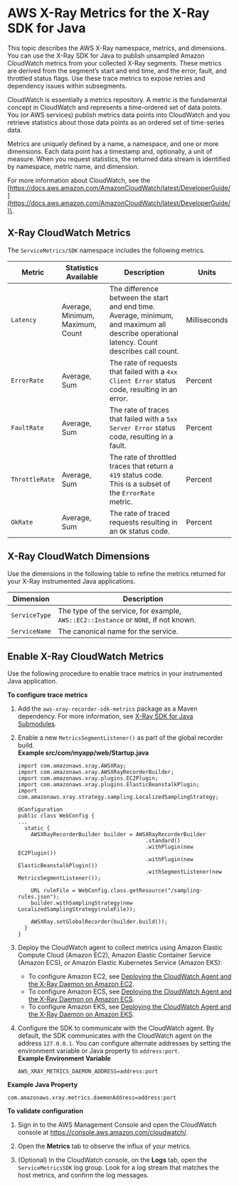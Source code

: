 # AWS X\-Ray Metrics for the X\-Ray SDK for Java<a name="xray-sdk-java-monitoring"></a>

This topic describes the AWS X\-Ray namespace, metrics, and dimensions\. You can use the X\-Ray SDK for Java to publish unsampled Amazon CloudWatch metrics from your collected X\-Ray segments\. These metrics are derived from the segment’s start and end time, and the error, fault, and throttled status flags\. Use these trace metrics to expose retries and dependency issues within subsegments\. 

CloudWatch is essentially a metrics repository\. A metric is the fundamental concept in CloudWatch and represents a time\-ordered set of data points\. You \(or AWS services\) publish metrics data points into CloudWatch and you retrieve statistics about those data points as an ordered set of time\-series data\. 

Metrics are uniquely defined by a name, a namespace, and one or more dimensions\. Each data point has a timestamp and, optionally, a unit of measure\. When you request statistics, the returned data stream is identified by namespace, metric name, and dimension\. 

For more information about CloudWatch, see the [https://docs.aws.amazon.com/AmazonCloudWatch/latest/DeveloperGuide/](https://docs.aws.amazon.com/AmazonCloudWatch/latest/DeveloperGuide/)\. 

## X\-Ray CloudWatch Metrics<a name="xray-sdk-java-monitoring-metrics"></a>

The `ServiceMetrics/SDK` namespace includes the following metrics\.


| Metric | Statistics Available | Description | Units | 
| --- | --- | --- | --- | 
|  `Latency`  |  Average, Minimum, Maximum, Count  |  The difference between the start and end time\. Average, minimum, and maximum all describe operational latency\. Count describes call count\.  |  Milliseconds  | 
|  `ErrorRate`  |  Average, Sum  |  The rate of requests that failed with a `4xx Client Error` status code, resulting in an error\.  |  Percent  | 
|  `FaultRate`  |  Average, Sum  |  The rate of traces that failed with a `5xx Server Error` status code, resulting in a fault\.  |  Percent  | 
|  `ThrottleRate`  |  Average, Sum  |  The rate of throttled traces that return a `419` status code\. This is a subset of the `ErrorRate` metric\.   |  Percent  | 
|  `OkRate`  |  Average, Sum  |  The rate of traced requests resulting in an `OK` status code\.   |  Percent  | 

## X\-Ray CloudWatch Dimensions<a name="xray-sdk-java-monitoring-dimensions"></a>

Use the dimensions in the following table to refine the metrics returned for your X\-Ray instrumented Java applications\.


| Dimension | Description | 
| --- | --- | 
|  `ServiceType`  |  The type of the service, for example, `AWS::EC2::Instance` or `NONE`, if not known\.  | 
|  `ServiceName`  |  The canonical name for the service\.  | 

## Enable X\-Ray CloudWatch Metrics<a name="xray-sdk-java-monitoring-enable"></a>

Use the following procedure to enable trace metrics in your instrumented Java application\.

**To configure trace metrics**

1. Add the `aws-xray-recorder-sdk-metrics` package as a Maven dependency\. For more information, see [X\-Ray SDK for Java Submodules](xray-sdk-java.md#xray-sdk-java-submodules)\.

1. Enable a new `MetricsSegmentListener()` as part of the global recorder build\.  
**Example src/com/myapp/web/Startup\.java**  

   ```
   import com.amazonaws.xray.AWSXRay;
   import com.amazonaws.xray.AWSXRayRecorderBuilder;
   import com.amazonaws.xray.plugins.EC2Plugin;
   import com.amazonaws.xray.plugins.ElasticBeanstalkPlugin;
   import com.amazonaws.xray.strategy.sampling.LocalizedSamplingStrategy;
   
   @Configuration
   public class WebConfig {
   ...
     static {
       AWSXRayRecorderBuilder builder = AWSXRayRecorderBuilder
                                           .standard()
                                           .withPlugin(new EC2Plugin())
                                           .withPlugin(new ElasticBeanstalkPlugin())
                                           .withSegmentListener(new MetricsSegmentListener());
   
       URL ruleFile = WebConfig.class.getResource("/sampling-rules.json");
       builder.withSamplingStrategy(new LocalizedSamplingStrategy(ruleFile));
   
       AWSXRay.setGlobalRecorder(builder.build());
     }
   }
   ```

1. Deploy the CloudWatch agent to collect metrics using Amazon Elastic Compute Cloud \(Amazon EC2\), Amazon Elastic Container Service \(Amazon ECS\), or Amazon Elastic Kubernetes Service \(Amazon EKS\):
   +  To configure Amazon EC2, see [Deploying the CloudWatch Agent and the X\-Ray Daemon on Amazon EC2](https://docs.aws.amazon.com/AmazonCloudWatch/latest/monitoring/deploy_servicelens_CloudWatch_agent_deploy_EC2.html)\.
   +  To configure Amazon ECS, see [Deploying the CloudWatch Agent and the X\-Ray Daemon on Amazon ECS](https://docs.aws.amazon.com/AmazonCloudWatch/latest/monitoring/deploy_servicelens_CloudWatch_agent_deploy_ECS.html)\.
   +  To configure Amazon EKS, see [Deploying the CloudWatch Agent and the X\-Ray Daemon on Amazon EKS](https://docs.aws.amazon.com/AmazonCloudWatch/latest/monitoring/deploy_servicelens_CloudWatch_agent_deploy_EKS.html)\.

1. Configure the SDK to communicate with the CloudWatch agent\. By default, the SDK communicates with the CloudWatch agent on the address `127.0.0.1`\. You can configure alternate addresses by setting the environment variable or Java property to `address:port`\.  
**Example Environment Variable**  

   ```
   AWS_XRAY_METRICS_DAEMON_ADDRESS=address:port
   ```  
**Example Java Property**  

   ```
   com.amazonaws.xray.metrics.daemonAddress=address:port
   ```

**To validate configuration**

1. Sign in to the AWS Management Console and open the CloudWatch console at [https://console\.aws\.amazon\.com/cloudwatch/](https://console.aws.amazon.com/cloudwatch/)\.

1. Open the **Metrics** tab to observe the influx of your metrics\. 

1. \(Optional\) In the CloudWatch console, on the **Logs** tab, open the `ServiceMetricsSDK` log group\. Look for a log stream that matches the host metrics, and confirm the log messages\.
